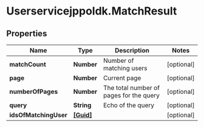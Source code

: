 # Userservicejppoldk.MatchResult

## Properties
Name | Type | Description | Notes
------------ | ------------- | ------------- | -------------
**matchCount** | **Number** | Number of matching users | [optional] 
**page** | **Number** | Current page | [optional] 
**numberOfPages** | **Number** | The total number of pages for the query | [optional] 
**query** | **String** | Echo of the query | [optional] 
**idsOfMatchingUser** | [**[Guid]**](Guid.md) |  | [optional] 


